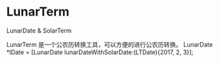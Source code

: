 # LunarTerm
LunarDate &amp; SolarTerm

LunarTerm 是一个公农历转换工具，可以方便的进行公农历转换。
    LunarDate *lDate = [LunarDate lunarDateWithSolarDate:(LTDate){2017, 2, 3}];
